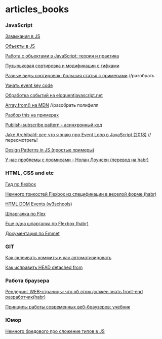 # articles_books

### JavaScript 

[Замыкания в JS](https://habr.com/post/38642/) 

[Объекты в JS](https://habr.com/company/ruvds/blog/420615/)

[Работа с объектами в JavaScript: теория и практика](https://habr.com/post/48542/)

[Пузырьковая сортировка и модификации с гифками](https://habr.com/post/204600/)

[Разные виды сортировок: большая статья с примерами](https://habr.com/post/335920/) //разобрать

[Узнать event key code](http://keycode.info/)

[Обработка событий на eloquentjavascript.net](http://eloquentjavascript.net/15_event.html#c_KkYEaH5/cU)

[Array.from() на MDN](https://developer.mozilla.org/en-US/docs/Web/JavaScript/Reference/Global_Objects/Array/from) //разобрать полифилл

[Разбор this на примерах](https://habr.com/post/149516/)

[Publish-subscribe pattern - асинхронный код](https://itnext.io/why-every-beginner-front-end-developer-should-know-publish-subscribe-pattern-72a12cd68d44) 

[Jake Archibald: все что я знаю про Event Loop в JavaScript (2018)](https://www.youtube.com/watch?v=j4_9BZezSUA) //пересмотреть! 

[Design Patterns in JS (простые примеры)](https://blog.bitsrc.io/understanding-design-patterns-in-javascript-13345223f2dd)

[У нас проблемы с промисами - Нолан Лоунсен (перевод на habr)](https://habr.com/company/mailru/blog/269465/) 

### HTML, CSS and etc

[Гид по flexbox](https://css-tricks.com/snippets/css/a-guide-to-flexbox/#flexbox-background)

[Немного тонкостей Flexbox из спецификации в веселой форме (habr)](https://habr.com/post/329820/)

[HTML DOM Events (w3schools)](https://www.w3schools.com/jsref/dom_obj_event.asp)

[Шпаргалка по Flex](http://yoksel.github.io/flex-cheatsheet/)

[Еще одна шпаргалка по Flexbox (habr)](https://habr.com/post/313938/)

[Документация по Emmet](https://docs.emmet.io/cheat-sheet/)

### GIT

[Как склеивать коммиты и как автоматизировать](https://htmlacademy.ru/blog/27-how-to-squash-commits-and-why-it-is-needed)

[Как исправить HEAD detached from](https://webhamster.ru/mytetrashare/index/mtb0/1413010541hzh3175lej)

### Работа браузера

[Рендеринг WEB-страницы: что об этом должен знать front-end разработчик(habr)](https://habr.com/post/224187/)

[Принципы работы современных веб-браузеров: учебник](https://www.html5rocks.com/ru/tutorials/internals/howbrowserswork/)

### Юмор 

[Немного бредового про сложение типов в JS](https://www.destroyallsoftware.com/talks/wat)
